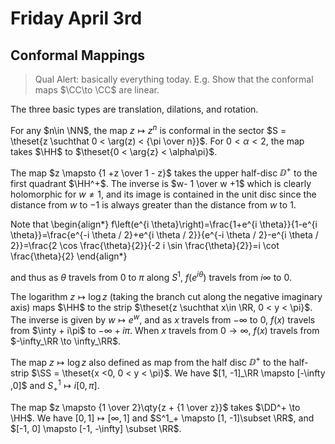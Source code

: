 # Friday April 3rd

## Conformal Mappings

> Qual Alert: basically everything today.
> E.g. Show that the conformal maps $\CC\to \CC$ are linear.

The three basic types are translation, dilations, and rotation.

For any $n\in \NN$, the map $z\mapsto z^n$ is conformal in the sector $S = \theset{z \suchthat 0 < \arg(z) < {\pi \over n}}$.
For $0 < \alpha < 2$, the map takes $\HH$ to $\theset{0 < \arg{z} < \alpha\pi}$.

The map $z \mapsto {1 +z \over 1 - z}$ takes the upper half-disc $\DD^+$ to the first quadrant $\HH^+$.
The inverse is $w- 1 \over w +1$ which is clearly holomorphic for $w\neq 1$, and its image is contained in the unit disc since the distance from $w$ to $-1$ is always greater than the distance from $w$ to $1$.

Note that
\begin{align*}
f\left(e^{i \theta}\right)=\frac{1+e^{i \theta}}{1-e^{i \theta}}=\frac{e^{-i \theta / 2}+e^{i \theta / 2}}{e^{-i \theta / 2}-e^{i \theta / 2}}=\frac{2 \cos \frac{\theta}{2}}{-2 i \sin \frac{\theta}{2}}=i \cot \frac{\theta}{2}
\end{align*}

and thus as $\theta$ travels from $0$ to $\pi$ along $S^1$, $f(e^{i\theta})$ travels from $i\infty$ to 0.

The logarithm $z\mapsto \log z$ (taking the branch cut along the negative imaginary axis) maps $\HH$ to the strip $\theset{z \suchthat x\in \RR, 0 < y < \pi}$.
The inverse is given by $w \mapsto e^w$, and as $x$ travels from $-\infty$ to $0$, $f(x)$ travels from $\inty + i\pi$ to $-\infty + i\pi$.
When $x$ travels from $0\to\infty$, $f(x)$ travels from $-\infty_\RR \to \infty_\RR$.


The map $z \mapsto \log z$ also defined as map from the half disc $\DD^+$ to the half-strip $\SS = \theset{x <0, 0 < y < \pi}$.
We have $[1, -1]_\RR \mapsto [-\infty ,0]$ and $S^1_+ \mapsto i[0, \pi]$.

The map $z \mapsto {1 \over 2}\qty{z + {1 \over z}}$ takes $\DD^+ \to \HH$.
We have $[0, 1] \mapsto [\infty ,1]$ and $S^1_+ \mapsto [1, -1]\subset \RR$, and $[-1, 0] \mapsto [-1, -\infty] \subset \RR$.
